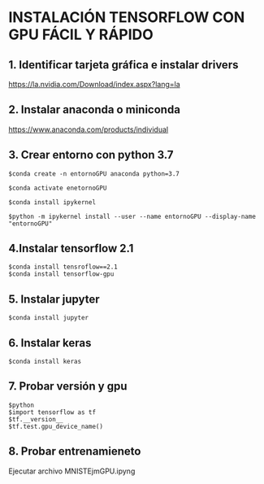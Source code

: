 # INSTALACIÓN TENSORFLOW CON GPU FÁCIL Y RÁPIDO

## 1. Identificar tarjeta gráfica e instalar drivers
  https://la.nvidia.com/Download/index.aspx?lang=la
  
## 2. Instalar anaconda o miniconda
  https://www.anaconda.com/products/individual
  
## 3. Crear entorno con python 3.7
    $conda create -n entornoGPU anaconda python=3.7
    
    $conda activate enetornoGPU
    
    $conda install ipykernel
    
    $python -m ipykernel install --user --name entornoGPU --display-name "entornoGPU"
  
## 4.Instalar tensorflow 2.1
    $conda install tensroflow==2.1
    $conda install tensorflow-gpu

## 5. Instalar jupyter
    $conda install jupyter

## 6. Instalar keras
    $conda install keras

## 7. Probar versión y gpu
    $python
    $import tensorflow as tf
    $tf.__version__
    $tf.test.gpu_device_name()

## 8. Probar entrenamieneto 
   Ejecutar archivo MNISTEjmGPU.ipyng
